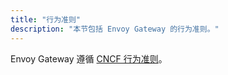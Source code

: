 ```yaml
---
title: "行为准则"
description: "本节包括 Envoy Gateway 的行为准则。"
---
```


Envoy Gateway 遵循
[CNCF 行为准则](https://github.com/cncf/foundation/blob/main/code-of-conduct-languages/zh.md)。
